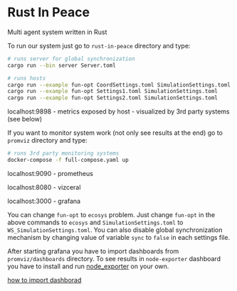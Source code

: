 # Rust In Peace

Multi agent system written in Rust

To run our system just go to `rust-in-peace` directory and type:

```bash
# runs server for global synchronization
cargo run --bin server Server.toml

# runs hosts
cargo run --example fun-opt CoordSettings.toml SimulationSettings.toml
cargo run --example fun-opt Settings1.toml SimulationSettings.toml
cargo run --example fun-opt Settings2.toml SimulationSettings.toml 
```
localhost:9898 - metrics exposed by host - visualized by 3rd party systems (see below)

If you want to monitor system work (not only see results at the end) go to `promviz` directory and type:

```bash
# runs 3rd party monitoring systems 
docker-compose -f full-compose.yaml up
```
localhost:9090 - prometheus

localhost:8080 - vizceral

localhost:3000 - grafana

You can change `fun-opt` to `ecosys` problem. Just change `fun-opt` in the above commands to `ecosys` and `SimulationSettings.toml` to `WS_SimulationSettings.toml`. You can also disable global synchronization mechanism by changing value of variable `sync` to `false` in each settings file.

After starting grafana you have to import dashboards from `promviz/dashboards` directory. 
To see results in `node-exporter` dashboard you have to install and run [node_exporter](https://github.com/prometheus/node_exporter) on your own.

[how to import dashborad](https://grafana.com/docs/grafana/latest/reference/export_import/#importing-a-dashboard)
